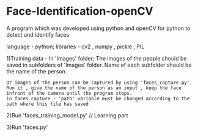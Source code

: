 # Face-Identification-openCV
A program which was developed using python and openCV for python to detect and identify faces

language - python;
libraries - cv2 , numpy , pickle , PIL

1)Training data - 
  In 'Images' folder;
    The images of the people should be saved in subfolders of 'Images' folder.
    Name of each subfolder should be the name of the person.
    
    Or images of the person can be captured by using 'faces_capture.py'.
    Run it , give the name of the person as an input , keep the face infront of the camera until the program stops.
    in faces_capture - 'path' variable must be changed according to the path where this file has saved
    
2)Run 'faces_training_model.py' // Learning part

3)Run 'faces.py'
  
  
